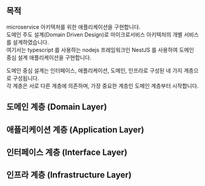 ## 목적

microservice 아키텍처를 위한 애플리케이션을 구현합니다.    
도메인 주도 설계(Domain Driven Design)로 마이크로서비스 아키텍처의 개별 서비스를 설계하였습니다.  
여기서는 typescript 를 사용하는 nodejs 프레임워크인 NestJS 를 사용하여 도메인 중심 설계 애플리케이션을 구현합니다.

도메인 중심 설계는 인터페이스, 애플리케이션, 도메인, 인프라로 구성된 네 가지 계층으로 구성됩니다.  
각 계층은 서로 다른 계층에 의존하며, 가장 중요한 계층인 도메인 계층부터 시작합니다.

## 도메인 계층 (Domain Layer)

## 애플리케이션 계층 (Application Layer)

## 인터페이스 계층 (Interface Layer)

## 인프라 계층 (Infrastructure Layer)